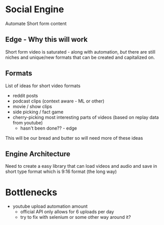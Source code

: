 # Social Engine
Automate Short form content

## Edge - Why this will work
Short form video is saturated - along with automation, *but* there are still niches and unique/new formats that can be created and capitalized on.

## Formats

List of ideas for short video formats
- reddit posts
- podcast clips (context aware - ML or other)
- movie / show clips
- side picking / fact game
- cherry-picking most interesting parts of videos (based on replay data from youtube)
    - hasn't been done?? - edge

This will be our bread and butter so will need more of these ideas

## Engine Architecture

Need to create a easy library that can load videos and audio and save in short type format which is 9:16 format (the long way)


# Bottlenecks  
- youtube upload automation amount 
    - official API only allows for 6 uploads per day 
    - try to fix with selenium or some other way around it?



